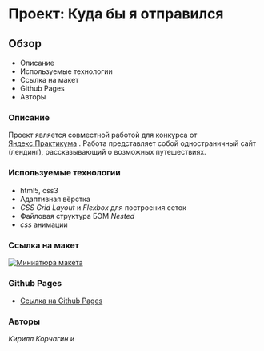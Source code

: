 # Проект: Куда бы я отправился

## Обзор
* Описание
* Используемые технологии
* Ссылка на макет
* Github Pages
* Авторы


### **Описание**

Проект является совместной работой для конкурса от [Яндекс.Практикума](https://practicum.yandex.ru)
. Работа представляет собой одностраничный сайт (лендинг), рассказывающий о возможных путешествиях.

### **Используемые технологии**

+ html5, css3
+ Адаптивная вёрстка
+ _CSS Grid Layout_ и _Flexbox_ для построения сеток
+ Файловая структура БЭМ _Nested_
+ _css_ анимации


### **Ссылка на макет**

<a href="https://ibb.co/RBQ39L0"><img src="https://i.ibb.co/RBQ39L0/kuda-ya-poedu-29-5-20.png" alt="Миниатюра макета" border="0"></a>

### **Github Pages**
* [Ссылка на Github Pages](https://kirill-kor.github.io/whereamigoing/)

### **Авторы**
_Кирилл Корчагин и_